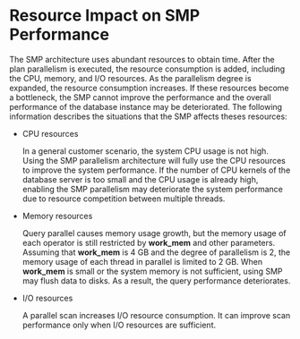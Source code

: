 # Resource Impact on SMP Performance<a name="EN-US_TOPIC_0000001085002992"></a>

The SMP architecture uses abundant resources to obtain time. After the plan parallelism is executed, the resource consumption is added, including the CPU, memory, and I/O resources. As the parallelism degree is expanded, the resource consumption increases. If these resources become a bottleneck, the SMP cannot improve the performance and the overall performance of the database instance may be deteriorated. The following information describes the situations that the SMP affects theses resources:

-   CPU resources

    In a general customer scenario, the system CPU usage is not high. Using the SMP parallelism architecture will fully use the CPU resources to improve the system performance. If the number of CPU kernels of the database server is too small and the CPU usage is already high, enabling the SMP parallelism may deteriorate the system performance due to resource competition between multiple threads.


-   Memory resources

    Query parallel causes memory usage growth, but the memory usage of each operator is still restricted by  **work\_mem**  and other parameters. Assuming that  **work\_mem**  is 4 GB and the degree of parallelism is 2, the memory usage of each thread in parallel is limited to 2 GB. When  **work\_mem**  is small or the system memory is not sufficient, using SMP may flush data to disks. As a result, the query performance deteriorates.


-   I/O resources

    A parallel scan increases I/O resource consumption. It can improve scan performance only when I/O resources are sufficient.


